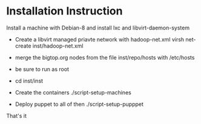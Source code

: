 # Installation Instruction

Install a machine with Debian-8 and install lxc and libvirt-daemon-system

* Create a libvirt managed priavte network with hadoop-net.xml
  virsh net-create inst/hadoop-net.xml

* merge the bigtop.org nodes from the file inst/repo/hosts with /etc/hosts

* be sure to run as root

* cd inst/inst

  
* Create the containers
  ./script-setup-machines

* Deploy puppet to all of then
  ./script-setup-pupppet

That's it



